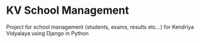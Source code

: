 # KV School Management
 Project for school management  (students, exams, results etc...) for Kendriya Vidyalaya using Django in Python
